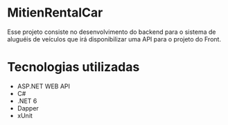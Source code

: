 # MitienRentalCar

Esse projeto consiste no desenvolvimento do backend para o sistema de aluguéis de veículos que irá disponibilizar uma API para o projeto do Front.

# Tecnologias utilizadas

- ASP.NET WEB API
- C#
- .NET 6
- Dapper
- xUnit
